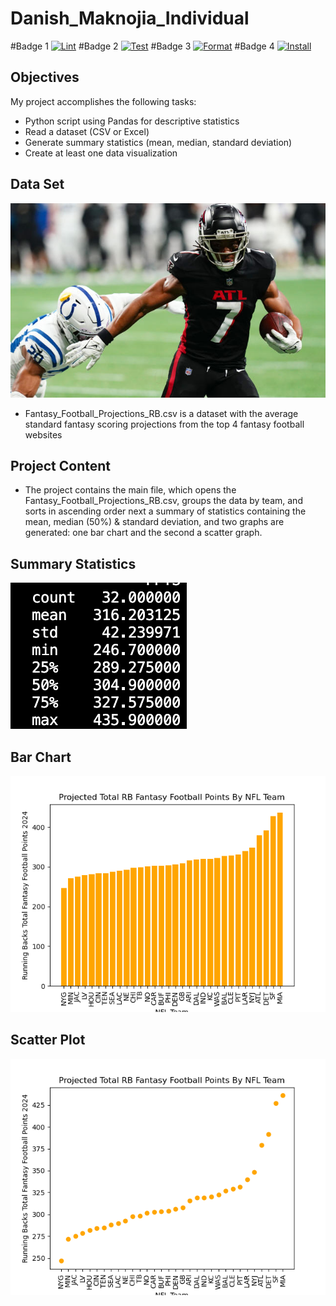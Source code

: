 # Danish_Maknojia_Individual

#Badge 1
[![Lint](https://github.com/nogibjj/Danish_IndividualProject1/actions/workflows/lint.yml/badge.svg)](https://github.com/nogibjj/Danish_IndividualProject1/actions/workflows/lint.yml)
#Badge 2
[![Test](https://github.com/nogibjj/Danish_IndividualProject1/actions/workflows/test.yml/badge.svg)](https://github.com/nogibjj/Danish_IndividualProject1/actions/workflows/test.yml)
#Badge 3
[![Format](https://github.com/nogibjj/Danish_IndividualProject1/actions/workflows/format.yml/badge.svg)](https://github.com/nogibjj/Danish_IndividualProject1/actions/workflows/format.yml)
#Badge 4
[![Install](https://github.com/nogibjj/Danish_IndividualProject1/actions/workflows/install.yml/badge.svg)](https://github.com/nogibjj/Danish_IndividualProject1/actions/workflows/install.yml)

## Objectives
My project accomplishes the following tasks:
- Python script using Pandas for descriptive statistics
- Read a dataset (CSV or Excel)
- Generate summary statistics (mean, median, standard deviation)
- Create at least one data visualization

## Data Set
![alt text](readmeimage.png)

- Fantasy_Football_Projections_RB.csv is a dataset with the average standard fantasy scoring projections from the top 4 fantasy football websites

## Project Content

- The project contains the main file, which opens the Fantasy_Football_Projections_RB.csv, groups the data by team, and sorts in ascending order next a summary of statistics containing the mean, median (50%) & standard deviation, and two graphs are generated: one bar chart and the second a scatter graph.

## Summary Statistics
![alt text](image.png)

## Bar Chart
![alt text](barchart.png)

## Scatter Plot
![alt text](scatter.png)


